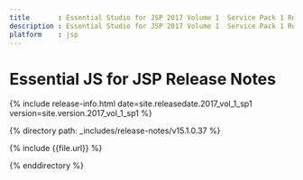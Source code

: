 ```yaml
---
title 		: Essential Studio for JSP 2017 Volume 1  Service Pack 1 Release Notes
description : Essential Studio for JSP 2017 Volume 1  Service Pack 1 Release Notes
platform    : jsp
---
```


# Essential JS for JSP Release Notes  

{% include release-info.html date=site.releasedate.2017_vol_1_sp1 version=site.version.2017_vol_1_sp1 %} 

{% directory path: _includes/release-notes/v15.1.0.37 %}

{% include {{file.url}} %}

{% enddirectory %}